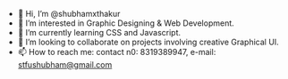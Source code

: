 - 👋 Hi, I’m @shubhamxthakur
- 👀 I’m interested in Graphic Designing & Web Development.
- 🌱 I’m currently learning CSS and Javascript.
- 💞️ I’m looking to collaborate on projects involving creative Graphical UI.
- 📫 How to reach me: contact n0: 8319389947, e-mail: stfushubham@gmail.com

<!---
shubhamxthakur/shubhamxthakur is a ✨ special ✨ repository because its `README.md` (this file) appears on your GitHub profile.
You can click the Preview link to take a look at your changes.
--->

